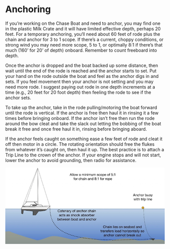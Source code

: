 # Anchoring

If you’re working on the Chase Boat and need to anchor, you may find one in the plastic Milk Crate and it will have limited effective depth, perhaps 20 feet. For a temporary anchoring, you‘ll need about 60 feet of rode plus the chain and anchor for 3 to 1 scope. If there’s a current, choppy conditions, or strong wind you may need more scope, 5 to 1, or optimally 8:1 if there’s that much (160’ for 20’ of depth) onboard. Remember to count freeboard into depth.

Once the anchor is dropped and the boat backed up some distance, then wait until the end of the rode is reached and the anchor starts to set. Put your hand on the rode outside the boat and feel as the anchor digs in and sets. If you feel movement then your anchor is not setting and you may need more rode. I suggest paying out rode in one depth increments at a time (e.g., 20 feet for 20 foot depth) then feeling the rode to see if the anchor sets.

To take up the anchor, take in the rode pulling/motoring the boat forward until the rode is vertical. If the anchor is free then haul it in rinsing it a few times before bringing onboard. If the anchor isn’t free then run the rode around the bow cleat and take the slack out letting the bobbing of the boat break it free and once free haul it in, rinsing before bringing aboard.

If the anchor feels caught on something ease a few feet of rode and cleat it off then motor in a circle. The rotating orientation should free the flukes from whatever it’s caught on, then haul it up. The best practice is to attach a Trip Line to the crown of the anchor.
If your engine stops and will not start, lower the anchor to avoid grounding, then radio for assistance.

![anchoring](images/anchoring.png)
